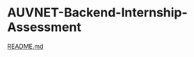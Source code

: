 # AUVNET-Backend-Internship-Assessment
[README.md](https://github.com/user-attachments/files/20846629/README.md)
